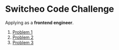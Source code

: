 # Switcheo Code Challenge

Applying as a **frontend engineer**.

1. [Problem 1](problem1/README.md)
2. [Problem 2](problem2/README.md)
3. [Problem 3](problem3/README.md)

